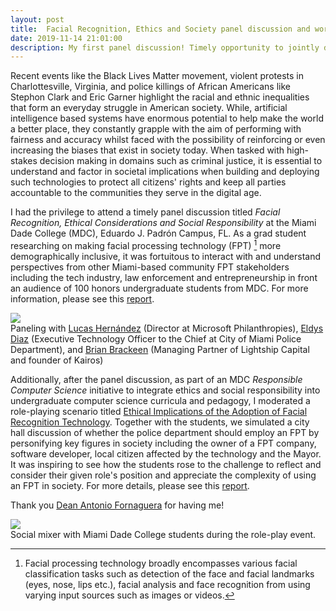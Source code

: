 ```yaml
---
layout: post
title:  Facial Recognition, Ethics and Society panel discussion and workshop. 
date: 2019-11-14 21:01:00
description: My first panel discussion! Timely opportunity to jointly discuss with Miami-based stakeholders and students on how AI-based technology can both exacerbate and ameliorate racial disparities in U.S. society.
---
```

Recent events like the Black Lives Matter movement, violent protests in Charlottesville, Virginia, and police killings of African Americans like Stephon Clark and Eric Garner highlight the racial and ethnic inequalities that form an everyday struggle in American society. While, artificial intelligence based systems have enormous potential to help make the world a better place, they constantly grapple with the aim of performing with fairness and accuracy whilst faced with the possibility of reinforcing or even increasing the biases that exist in society today. When tasked with high-stakes decision making in domains such as criminal justice, it is essential to understand and factor in societal implications when building and deploying such technologies to protect all citizens' rights and keep all parties accountable to the communities they serve in the digital age. 

I had the privilege to attend a timely panel discussion titled *Facial Recognition, Ethical Considerations and Social Responsibility* at the Miami Dade College (MDC), Eduardo J. Padrón Campus, FL. As a grad student researching on making facial processing technology (FPT) [^1] more demographically inclusive, it was fortuitous to interact with and understand perspectives from other Miami-based community FPT stakeholders including the tech industry, law enforcement and entrepreneurship in front an audience of 100 honors undergraduate students from MDC. For more information, please see this <a href="{{ site.baseurl }}/assets/pdf/mdc_frt_event_report.pdf">report</a>.

[^1]: Facial processing technology broadly encompasses various facial classification tasks such as detection of the face and facial landmarks (eyes, nose, lips etc.), facial analysis and face recognition from using varying input sources such as images or videos.

<div class="row mt-3">
    <div class="col-sm mt-3 mt-md-0">
        <img class="img-fluid rounded z-depth-1" src="{{ site.baseurl }}/assets/img/blogImgs/mdcNov20Event/mdc1.jpg">
    </div>
</div>
<div class="caption">
    Paneling with <a href="https://twitter.com/lujuher" target="_blank">Lucas Hernández</a> (Director at Microsoft Philanthropies), <a href="https://www.linkedin.com/in/eldys-diaz-568147172/" target="_blank">Eldys Diaz</a> (Executive Technology Officer to the Chief at City of Miami Police Department), and <a href="https://twitter.com/BrianBrackeen" target="_blank">Brian Brackeen</a> (Managing Partner of Lightship Capital and founder of Kairos)
</div>

Additionally, after the panel discussion, as part of an MDC *Responsible Computer Science* initiative to integrate ethics and social responsibility into undergraduate computer science curricula and pedagogy, I moderated a role-playing scenario titled <a href="https://news.mdc.edu/role-playing-scenario-developed-at-entec/" target="_blank">Ethical Implications of the Adoption of Facial Recognition Technology</a>. Together with the students, we simulated a city hall discussion of whether the police department should employ an FPT by personifying key figures in society including the owner of a FPT company, software developer, local citizen affected by the technology and the Mayor. It was inspiring to see how the students rose to the challenge to reflect and consider their given role's position and appreciate the complexity of using an FPT in society. For more details, please see this <a href="{{ site.baseurl }}/assets/pdf/mdc_role_play_workshop.pdf">report</a>.

Thank you <a href="https://www.linkedin.com/in/antoniodelgadofornaguera/" target="_blank">Dean Antonio Fornaguera</a> for having me!

<div class="row mt-3">
    <div class="col-sm mt-3 mt-md-0">
        <img class="img-fluid rounded z-depth-1" src="{{ site.baseurl }}/assets/img/blogImgs/mdcNov20Event/mdc2.jpg">
    </div>
</div>
<div class="caption">
    Social mixer with Miami Dade College students during the role-play event.
</div>



<!-- <div class="row mt-3">
    <div class="col-sm mt-3 mt-md-0">
        <img class="img-fluid rounded z-depth-1" src="{{ site.baseurl }}/assets/img/8.jpg">
    </div>
    <div class="col-sm mt-3 mt-md-0">
        <img class="img-fluid rounded z-depth-1" src="{{ site.baseurl }}/assets/img/10.jpg">
    </div>
</div>

Slow-carb four dollar toast Helvetica pop-up. Kale chips next level literally trust fund Pitchfork. Jean shorts Pinterest beard, farm-to-table irony craft beer swag tofu 8-bit Banksy. Quinoa forage fanny pack, pug hashtag Echo Park heirloom Schlitz tote bag artisan Neutra mumblecore 90's shabby chic raw denim.

<div class="row mt-3">
    <div class="col-sm mt-3 mt-md-0">
        <img class="img-fluid rounded z-depth-1" src="{{ site.baseurl }}/assets/img/11.jpg">
    </div>
    <div class="col-sm mt-3 mt-md-0">
        <img class="img-fluid rounded z-depth-1" src="{{ site.baseurl }}/assets/img/12.jpg">
    </div>
    <div class="col-sm mt-3 mt-md-0">
        <img class="img-fluid rounded z-depth-1" src="{{ site.baseurl }}/assets/img/7.jpg">
    </div>
</div> -->
